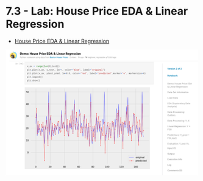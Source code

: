 # 7.3 - Lab: House Price EDA & Linear Regression

* [House Price EDA & Linear Regression](https://www.kaggle.com/maianhdang/demo-house-price-eda-linear-regression)

![](../../.gitbook/assets/image%20%28169%29.png)

